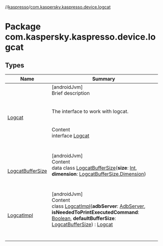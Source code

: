 //[kaspresso](../index.md)/[com.kaspersky.kaspresso.device.logcat](index.md)



# Package com.kaspersky.kaspresso.device.logcat  


## Types  
  
|  Name|  Summary| 
|---|---|
| [Logcat](-logcat/index.md)| [androidJvm]  <br>Brief description  <br><br><br>The interface to work with logcat.<br><br>  <br>Content  <br>interface [Logcat](-logcat/index.md)  <br><br><br>
| [LogcatBufferSize](-logcat-buffer-size/index.md)| [androidJvm]  <br>Content  <br>data class [LogcatBufferSize](-logcat-buffer-size/index.md)(**size**: [Int](https://kotlinlang.org/api/latest/jvm/stdlib/kotlin/-int/index.html), **dimension**: [LogcatBufferSize.Dimension](-logcat-buffer-size/-dimension/index.md))  <br><br><br>
| [LogcatImpl](-logcat-impl/index.md)| [androidJvm]  <br>Content  <br>class [LogcatImpl](-logcat-impl/index.md)(**adbServer**: [AdbServer](../com.kaspersky.kaspresso.device.server/-adb-server/index.md), **isNeededToPrintExecutedCommand**: [Boolean](https://kotlinlang.org/api/latest/jvm/stdlib/kotlin/-boolean/index.html), **defaultBufferSize**: [LogcatBufferSize](-logcat-buffer-size/index.md)) : [Logcat](-logcat/index.md)  <br><br><br>

